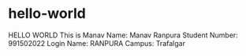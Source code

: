 # hello-world
HELLO WORLD This is Manav
Name: Manav Ranpura
Student Number: 991502022
Login Name: RANPURA
Campus: Trafalgar
